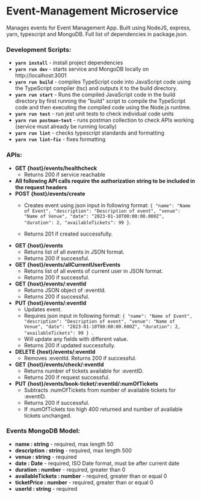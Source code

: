 # Event-Management Microservice
Manages events for Event Management App. Built using NodeJS, express, yarn, typescript and MongoDB. Full list of dependencies in package.json.
### Development Scripts:
- **`yarn install`** - install project dependencies 
- **`yarn run dev`** - starts service and MongoDB locally on http://localhost:3001
- **`yarn run build`** - compiles TypeScript code into JavaScript code using the TypeScript compiler (tsc) and outputs it to the build directory.
- **`yarn run start`** - Runs the compiled JavaScript code in the build directory by first running the "build" script to compile the TypeScript code and then executing the compiled code using the Node.js runtime.
- **`yarn run test`** - run jest unit tests to check individual code units
- **`yarn run postman-test`** - runs postman collection to check APIs working (service must already be running locally)
- **`yarn run lint`** - checks typescript standards and formatting
- **`yarn run lint-fix`** - fixes formatting

### APIs:
- **GET {host}/events/healthcheck**
  - Returns 200 if service reachable 
- **All following API calls require the authorization string to be included in the request headers**
- **POST {host}/events/create**
  - Creates event using json input in following format:
      `{
        "name": "Name of Event",
        "description": "Description of event",
        "venue": "Name of Venue",
        "date": "2023-01-10T00:00:00.000Z",
        "duration": 2,
        "availableTickets": 99
        }`. 
    
  - Returns 201 if created successfully.
- **GET {host}/events**
  - Returns list of all events in JSON format. 
  - Returns 200 if successful.
- **GET {host}/events/allCurrentUserEvents**
  - Returns list of all events of current user in JSON format.
  - Returns 200 if successful.
- **GET {host}/events/:eventId**
  - Returns JSON object of :eventId. 
  - Returns 200 if successful.
- **PUT {host}/events/:eventId**
  - Updates event. 
  - Requires json input in following format:
    `{
    "name": "Name of Event",
    "description": "Description of event",
    "venue": "Name of Venue",
    "date": "2023-01-10T00:00:00.000Z",
    "duration": 2,
    "availableTickets": 99
    } `.
  - Will update any fields with different value. 
  - Returns 200 if updated successfully.
- **DELETE {host}/events/:eventId**
  - Removes :eventId. Returns 200 if successful.
- **GET {host}/events/check/:eventId**
  - Returns number of tickets available for :eventID. 
  - Returns 200 if request successful.
- **PUT {host}/events/book-ticket/:eventId/:numOfTickets**
  - Subtracts :numOfTickets from number of available tickets for :eventID. 
  - Returns 200 if successful. 
  - If :numOfTickets too high 400 returned and number of available tickets unchanged.

### Events MongoDB Model:
- **name : string** - required, max length 50
- **description : string** - required, max length 500
- **venue : string** - required
- **date : Date** - required, ISO Date format, must be after current date
- **duration : number** - required, greater than 0
- **availableTickets : number** - required, greater than or equal 0
- **ticketPrice : number** - required, greater than or equal 0 
- **userId : string** - required